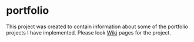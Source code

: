 # portfolio
This project was created to contain information about some of the portfolio projects I have implemented. Please look [Wiki](https://github.com/sukhodiy/portfolio/wiki) pages for the project. 
